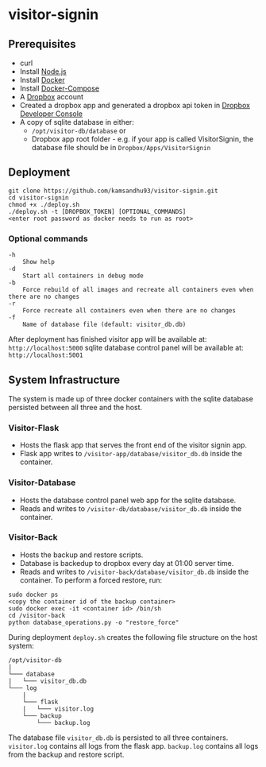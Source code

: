 # visitor-signin

## Prerequisites
 - curl
 - Install [Node.js](https://nodejs.org/en/download/)
 - Install [Docker](https://docs.docker.com/install/)
 - Install [Docker-Compose](https://docs.docker.com/compose/install/#prerequisites)
 - A [Dropbox](https://www.dropbox.com) account
 - Created a dropbox app and generated a dropbox api token in [Dropbox Developer Console](https://www.dropbox.com/developers/apps)
 - A copy of sqlite database in either:
   - `/opt/visitor-db/database` or
   - Dropbox app root folder - e.g. if your app is called VisitorSignin, the database file should be in `Dropbox/Apps/VisitorSignin`

## Deployment
 ```
 git clone https://github.com/kamsandhu93/visitor-signin.git
 cd visitor-signin
 chmod +x ./deploy.sh
 ./deploy.sh -t [DROPBOX_TOKEN] [OPTIONAL_COMMANDS]
 <enter root password as docker needs to run as root>
 ```

### Optional commands
```
-h
    Show help
-d
    Start all containers in debug mode
-b
    Force rebuild of all images and recreate all containers even when there are no changes
-r
    Force recreate all containers even when there are no changes
-f
    Name of database file (default: visitor_db.db)
```

After deployment has finished
visitor app will be available at: `http://localhost:5000`
sqlite database control panel will be available at: `http://localhost:5001`

## System Infrastructure
The system is made up of three docker containers with the sqlite database persisted between all three and the host.

### Visitor-Flask
 - Hosts the flask app that serves the front end of the visitor signin app.
 - Flask app writes to `/visitor-app/database/visitor_db.db` inside the container.

### Visitor-Database
 - Hosts the database control panel web app for the sqlite database.
 - Reads and writes to `/visitor-db/database/visitor_db.db` inside the container.

### Visitor-Back
 - Hosts the backup and restore scripts.
 - Database is backedup to dropbox every day at 01:00 server time.
 - Reads and writes to `/visitor-back/database/visitor_db.db` inside the container.
To perform a forced restore, run:
```
sudo docker ps
<copy the container id of the backup container>
sudo docker exec -it <container id> /bin/sh
cd /visitor-back
python database_operations.py -o "restore_force"
```

During deployment `deploy.sh` creates the following file structure on the host system:
```
/opt/visitor-db
|
└─── database
|   └─── visitor_db.db
└─── log
    |
    └─── flask
    |   └─── visitor.log
    └─── backup
        └─── backup.log
```
The database file `visitor_db.db` is persisted to all three containers.
`visitor.log` contains all logs from the flask app.
`backup.log` contains all logs from the backup and restore script.
